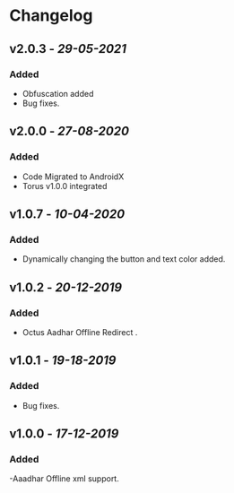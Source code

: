 # Changelog
## **v2.0.3** - *29-05-2021*

### Added
- Obfuscation added
- Bug fixes.


## **v2.0.0** - *27-08-2020*

### Added
- Code Migrated to AndroidX
- Torus v1.0.0 integrated 

## **v1.0.7** - *10-04-2020*
### Added
- Dynamically changing the button and text color added.

## **v1.0.2** - *20-12-2019*
### Added
- Octus Aadhar Offline Redirect .

## **v1.0.1** - *19-18-2019*
### Added
- Bug fixes.

## **v1.0.0** - *17-12-2019*
### Added
-Aaadhar Offline xml support.
